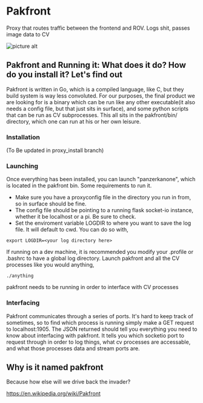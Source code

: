 # Pakfront
Proxy that routes traffic between the frontend and ROV. Logs shit, passes image data to CV

![picture alt](https://i.pinimg.com/736x/1a/e4/8f/1ae48fbbbe08af14ea305fe71fd4dae5--battle-of-monte-cassino-machine-guns.jpg)
## Pakfront and Running it: What does it do? How do you install it? Let's find out
Pakfront is written in Go, which is a compiled language, like C, but they build system is way less convoluted. For our purposes, the final product we are looking for is a binary which can be run like any other executable(it also needs a config file, but that just sits in surface), and some python scripts that can be run as CV subprocesses. This all sits in the pakfront/bin/ directory, which one can run at his or her own leisure.

### Installation
(To Be updated in proxy_install branch)

### Launching
Once everything has been installed, you can launch "panzerkanone", which is located in the pakfront bin. 
Some requirements to run it.
* Make sure you have a proxyconfig file in the directory you run in from, so in surface should be fine. 
* The config file should be pointing to a running flask socket-io instance, whether it be localhost or a pi. Be sure to check.
* Set the enviroment variable LOGDIR to where you want to save the log file. It will default to cwd. You can do so with,

`export LOGDIR=<your log directory here>`

If running on a dev machine, it is recommended you modify your .profile or .bashrc to have a global log directory.
Launch pakfront and all the CV processes like you would anything,

` ./anything `

pakfront needs to be running in order to interface with CV processes

### Interfacing
Pakfront communicates through a series of ports. It's hard to keep track of sometimes, so to find which process is running simply make a GET request to localhost:1905. The JSON returned should tell you everything you need to know about interfacing with pakfront. It tells you which socketio port to request through in order to log things, what cv processes are accessable, and what those processes data and stream ports are.


## Why is it named pakfront
Because how else will we drive back the invader?

https://en.wikipedia.org/wiki/Pakfront
